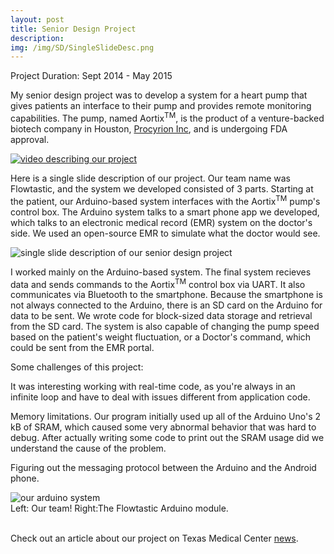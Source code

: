 ```yaml
---
layout: post
title: Senior Design Project
description:
img: /img/SD/SingleSlideDesc.png
---
```


Project Duration: Sept 2014 - May 2015

My senior design project was to develop a system for a heart pump that gives patients an interface to their pump and provides remote monitoring capabilities. The pump, named Aortix<sup>TM</sup>, is the product of a venture-backed biotech company in Houston, <a href="http://www.procyrion.com/" target="_blank">Procyrion Inc</a>, and is undergoing FDA approval.

<a href="http://www.youtube.com/watch?feature=player_embedded&v=87zXfmAA4AI" target="_blank"> 
<img class="img_row_full" src="{{ site.baseurl }}/img/SD/flowtasticVid.png" alt="video describing our project" title="video describing our project"/>
</a>

Here is a single slide description of our project. Our team name was Flowtastic, and the system we developed consisted of 3 parts. Starting at the patient, our Arduino-based system interfaces with the Aortix<sup>TM</sup> pump's control box. The Arduino system talks to a smart phone app we developed, which talks to an electronic medical record (EMR) system on the doctor's side. We used an open-source EMR to simulate what the doctor would see.

<img class="img_row_full" src="{{ site.baseurl }}/img/SD/SingleSlideDesc.png" alt="single slide description of our senior design project" title="single slide description of our senior design project"/>

I worked mainly on the Arduino-based system. The final system recieves data and sends commands to the Aortix<sup>TM</sup> control box via UART. It also communicates via Bluetooth to the smartphone. Because the smartphone is not always connected to the Arduino, there is an SD card on the Arduino for data to be sent. We wrote code for block-sized data storage and retrieval from the SD card. The system is also capable of changing the pump speed based on the patient's weight fluctuation, or a Doctor's command, which could be sent from the EMR portal.

Some challenges of this project:

It was interesting working with real-time code, as you're always in an infinite loop and have to deal with issues different from application code. 

Memory limitations. Our program initially used up all of the Arduino Uno's 2 kB of SRAM, which caused some very abnormal behavior that was hard to debug. After actually writing some code to print out the SRAM usage did we understand the cause of the problem.

Figuring out the messaging protocol between the Arduino and the Android phone.
<div>
<img class="img_row_full" src="{{ site.baseurl }}/img/SD/flowtastic01.jpg" alt="our arduino system" title="our arduino system"/>
</div>
<div class="col three caption" style="float=left;">
	Left: Our team! Right:The Flowtastic Arduino module.
</div>
<br>

Check out an article about our project on Texas Medical Center <a href="http://www.tmcnews.org/2015/04/students-use-smarts-damaged-hearts/" target="_blank"> news</a>.

